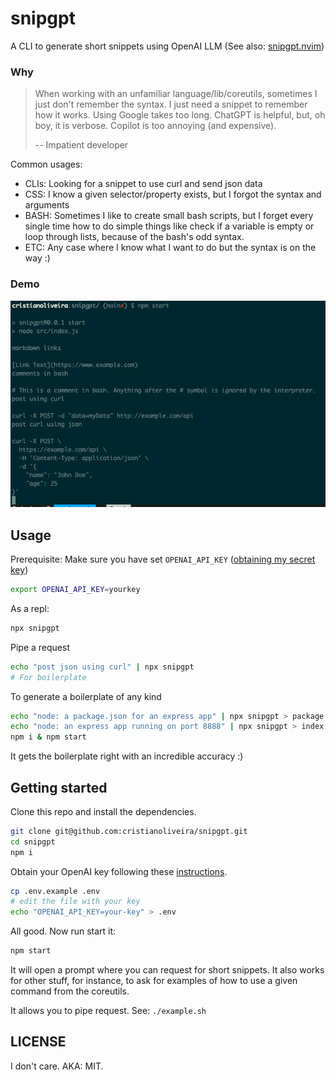 # snipgpt

A CLI to generate short snippets using OpenAI LLM (See also: [snipgpt.nvim](https://github.com/cristianoliveira/snipgpt.nvim))

### Why

> When working with an unfamiliar language/lib/coreutils, sometimes I just don't remember the syntax. I just need a snippet to remember how it works. Using Google takes too long. ChatGPT is helpful, but, oh boy, it is verbose. Copilot is too annoying (and expensive). 
> 
> -- Impatient developer

Common usages:

- CLIs: Looking for a snippet to use curl and send json data
- CSS: I know a given selector/property exists, but I forgot the syntax and arguments
- BASH: Sometimes I like to create small bash scripts, but I forget every single time how to do simple things like
check if a variable is empty or loop through lists, because of the bash's odd syntax.
- ETC: Any case where I know what I want to do but the syntax is on the way :)

### Demo

![snipgpt demo](https://raw.githubusercontent.com/cristianoliveira/snipgpt/main/snipgpt-demo.png)

## Usage

Prerequisite: Make sure you have set `OPENAI_API_KEY` ([obtaining my secret key](https://help.openai.com/en/articles/4936850-where-do-i-find-my-secret-api-key))
```bash
export OPENAI_API_KEY=yourkey
```

As a repl:
```bash
npx snipgpt
```

Pipe a request
```bash
echo "post json using curl" | npx snipgpt
# For boilerplate
```

To generate a boilerplate of any kind
```bash
echo "node: a package.json for an express app" | npx snipgpt > package.json
echo "node: an express app running on port 8888" | npx snipgpt > index.js 
npm i & npm start
```
It gets the boilerplate right with an incredible accuracy :)


## Getting started

Clone this repo and install the dependencies.

```bash
git clone git@github.com:cristianoliveira/snipgpt.git
cd snipgpt
npm i
```

Obtain your OpenAI key following these [instructions](https://help.openai.com/en/articles/4936850-where-do-i-find-my-secret-api-key).

```bash
cp .env.example .env
# edit the file with your key
echo "OPENAI_API_KEY=your-key" > .env
```

All good. Now run start it:

```bash
npm start
```

It will open a prompt where you can request for short snippets. It also works
for other stuff, for instance, to ask for examples of how to use a given
command from the coreutils.

It allows you to pipe request. See: `./example.sh`

## LICENSE

I don't care. AKA: MIT.
